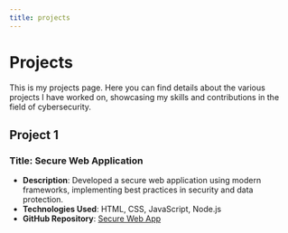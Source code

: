 ```yaml
---
title: projects
---
```


# Projects
This is my projects page. Here you can find details about the various projects I have worked on, showcasing my skills and contributions in the field of cybersecurity.

## Project 1
### Title: Secure Web Application
- **Description**: Developed a secure web application using modern frameworks, implementing best practices in security and data protection.
- **Technologies Used**: HTML, CSS, JavaScript, Node.js
- **GitHub Repository**: [Secure Web App](https://google.com)